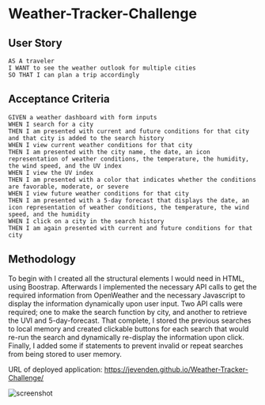 # Weather-Tracker-Challenge

## User Story

```
AS A traveler
I WANT to see the weather outlook for multiple cities
SO THAT I can plan a trip accordingly
```

## Acceptance Criteria

```
GIVEN a weather dashboard with form inputs
WHEN I search for a city
THEN I am presented with current and future conditions for that city and that city is added to the search history
WHEN I view current weather conditions for that city
THEN I am presented with the city name, the date, an icon representation of weather conditions, the temperature, the humidity, the wind speed, and the UV index
WHEN I view the UV index
THEN I am presented with a color that indicates whether the conditions are favorable, moderate, or severe
WHEN I view future weather conditions for that city
THEN I am presented with a 5-day forecast that displays the date, an icon representation of weather conditions, the temperature, the wind speed, and the humidity
WHEN I click on a city in the search history
THEN I am again presented with current and future conditions for that city
```

## Methodology

To begin with I created all the structural elements I would need in HTML, using Boostrap. Afterwards I implemented the necessary
API calls to get the required information from OpenWeather and the necessary Javascript to display the information dynamically
upon user input. Two API calls were required; one to make the search function by city, and another to retrieve the UVI and 5-day-forecast. That complete, I stored the previous searches to local memory and created clickable buttons for each search that would re-run the search and dynamically re-display the information upon click. Finally, I added some if statements to prevent invalid or repeat searches from being stored to user memory.

URL of deployed application: https://jevenden.github.io/Weather-Tracker-Challenge/

![screenshot](https://user-images.githubusercontent.com/102879070/173206795-1756b534-81cb-41fe-a26f-bf9e9cd7594d.jpg)
